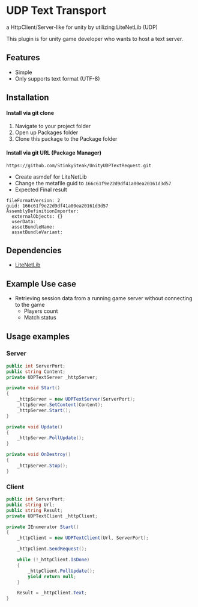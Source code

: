 # UDP Text Transport
a HttpClient/Server-like for unity by utilizing LiteNetLib (UDP)

This plugin is for unity game developer who wants to host a text server.

## Features
- Simple
- Only supports text format (UTF-8)

## Installation
#### Install via git clone
1. Navigate to your project folder
1. Open up Packages folder
1. Clone this package to the Package folder

#### Install via git URL (Package Manager)
```
https://github.com/StinkySteak/UnityUDPTextRequest.git
```
- Create asmdef for LiteNetLib
- Change the metafile guid to `166c61f9e22d9df41a00ea20161d3d57`
- Expected Final result
```
fileFormatVersion: 2
guid: 166c61f9e22d9df41a00ea20161d3d57
AssemblyDefinitionImporter:
  externalObjects: {}
  userData: 
  assetBundleName: 
  assetBundleVariant: 
```

## Dependencies
- [LiteNetLib](https://github.com/RevenantX/LiteNetLib)

## Example Use case
- Retrieving session data from a running game server without connecting to the game
    - Players count
    - Match status

## Usage examples
### Server
```cs
public int ServerPort;
public string Content;
private UDPTextServer _httpServer;

private void Start()
{
    _httpServer = new UDPTextServer(ServerPort);
    _httpServer.SetContent(Content);
    _httpServer.Start();
}

private void Update()
{
    _httpServer.PollUpdate();
}

private void OnDestroy()
{
    _httpServer.Stop();
}
```

### Client
```cs
public int ServerPort;
public string Url;
public string Result;
private UDPTextClient _httpClient;

private IEnumerator Start()
{
    _httpClient = new UDPTextClient(Url, ServerPort);

    _httpClient.SendRequest();

    while (!_httpClient.IsDone)
    {
        _httpClient.PollUpdate();
        yield return null;
    }

    Result = _httpClient.Text;
}
```